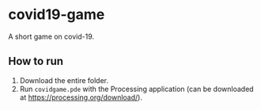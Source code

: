 # covid19-game
A short game on covid-19.

**How to run**
---
1. Download the entire folder.
2. Run `covidgame.pde` with the Processing application (can be downloaded at https://processing.org/download/).
